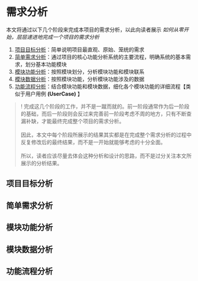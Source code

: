 # 需求分析

本文将通过以下几个阶段来完成本项目的需求分析，以此向读者展示 *如何从零开始，层层递进地完成一个项目的需求分析*

1. [项目目标分析](#项目目标分析)：简单说明项目最直观、原始、笼统的需求
2. [简单需求分析](#简单需求分析)：通过项目的核心功能分析系统的主要流程，明确系统的基本需求，划分基本功能模块
3. [模块功能分析](#模块功能分析)：按照模块划分，分析模块功能和模块联系
4. [模块数据分析](#模块数据分析)：按照模块功能，分析模块功能涉及的数据
5. [功能流程分析](#功能流程分析)：结合模块功能和模块数据，细化各个模块功能的详细流程【类似于用户用例 **(UserCase)** 】

> ! 完成这几个阶段的工作，并不是一蹴而就的。前一阶段通常作为后一阶段的基础，而后一阶段则会反过来完善前一阶段考虑不周的地方，只有不断查漏补缺，才能最终完成整个项目的需求分析。<br><br>因此，本文中每个阶段所展示的结果其实都是在完成整个需求分析的过程中反复修改后的最终结果，而不是一开始就能够考虑的十分全面。<br><br>所以，读者应该尽量去体会这种分析和设计的思路，而不是过分关注本文所展示的分析结果。

## 项目目标分析

## 简单需求分析

## 模块功能分析

## 模块数据分析

## 功能流程分析

